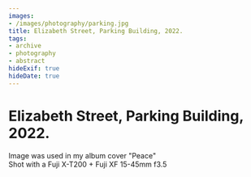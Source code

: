 ```yaml
---
images:
- /images/photography/parking.jpg
title: Elizabeth Street, Parking Building, 2022.
tags: 
- archive
- photography
- abstract
hideExif: true
hideDate: true
---
```


# Elizabeth Street, Parking Building, 2022.

Image was used in my album cover "Peace" <br>
Shot with a Fuji X-T200 + Fuji XF 15-45mm f3.5